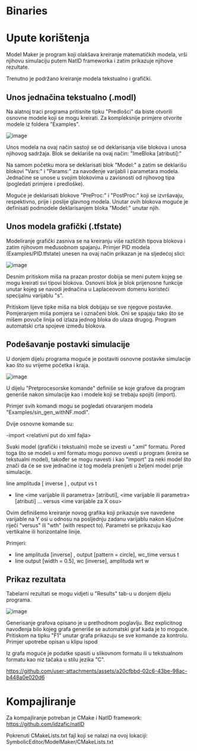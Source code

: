 # Binaries

# Upute korištenja
Model Maker je program koji olakšava kreiranje matematičkih modela, vrši njihovu simulaciju putem NatID frameworka i zatim prikazuje njihove rezultate.

Trenutno je podržano kreiranje modela tekstualno i grafički.

## Unos jednačina tekstualno (.modl)
Na alatnoj traci programa pritisnite tipku "Predlošci" da biste otvorili osnovne modele koji se mogu kreirati. Za kompleksnije primjere otvorite modele iz foldera "Examples".

![image](https://github.com/user-attachments/assets/92369d3f-e77d-45c9-b78e-c78a43afc72b)


Unos modela na ovaj način sastoji se od deklarisanja više blokova i unosa njihovog sadržaja. Blok se deklariše na ovaj način:
"ImeBloka \[atributi\]:"

Na samom početku mora se deklarisati blok "Model:" a zatim se deklarišu blokovi "Vars:" i "Params:" za navođenje varijabli i parametara modela. Jednačine se unose u svojim blokovima u zavisnosti od njihovog tipa (pogledati primjere i predloške).

Moguće je deklarisati blokove "PreProc:" i "PostProc:" koji se izvršavaju, respektivno, prije i poslije glavnog modela. Unutar ovih blokova moguće je definisati podmodele deklarisanjem bloka "Model:" unutar njih.

## Unos modela grafički (.tfstate)
Modeliranje grafički zasniva se na kreiranju više različitih tipova blokova i zatim njihovom međusobnom spajanju. Primjer PID modela (Examples/PID.tfstate) unesen na ovaj način prikazan je na sljedećoj slici:

![image](https://github.com/user-attachments/assets/07b8210d-a0ad-4eeb-a02c-abbaee078c7a)


Desnim pritiskom miša na prazan prostor dobija se meni putem kojeg se mogu kreirati svi tipovi blokova. Osnovni blok je blok prijenosne funkcije unutar kojeg se navodi jednačina u Laplaceovom domenu koristeći specijalnu varijablu "s".

Pritiskom lijeve tipke miša na blok dobijaju se sve njegove postavke. Pomjeranjem miša pomjera se i označeni blok. Oni se spajaju tako što se mišem povuče linija od izlaza jednog bloka do ulaza drugog. Program automatski crta spojeve između blokova.

## Podešavanje postavki simulacije
U donjem dijelu programa moguće je postaviti osnovne postavke simulacije kao što su vrijeme početka i kraja.

![image](https://github.com/user-attachments/assets/18474955-91d7-4709-bc01-58e751cfc806)


U dijelu "Pretprocesorske komande" definiše se koje grafove da program generiše nakon simulacije kao i modele koji se trebaju spojiti (import).

Primjer svih komandi mogu se pogledati otvaranjem modela "Examples/sin_gen_withNF.modl".

Dvije osnovne komande su:

-import \<relativni put do xml fajla\>

Svaki model (grafički i tekstualni) može se izvesti u ".xml" formatu. Pored toga što se modeli u xml formatu mogu ponovo uvesti u program (kreira se tekstualni model), također se mogu navesti i kao "import" za neki model što znači da će se sve jednačine iz tog modela prenijeti u željeni model prije simulacije.

line amplituda [ inverse ] , output vs t
- line \<ime varijable ili parametra\> \[atributi\], \<ime varijable ili parametra\> \[atributi\] ... versus \<ime varijable za X osu\>

Ovim definišemo kreiranje novog grafika koji prikazuje sve navedene varijable na Y osi u odnosu na posljednju zadanu varijablu nakon ključne riječi "versus" ili "wth" (with respect to). Parametri se prikazuju kao vertikalne ili horizontalne linije.

Primjeri:
- line amplituda \[inverse\] , output \[pattern = circle\], wc_time versus t
- line output \[width = 0.5\], wc \[inverse\], amplituda wrt w

## Prikaz rezultata
Tabelarni rezultati se mogu vidjeti u "Results" tab-u u donjem dijelu programa.

![image](https://github.com/user-attachments/assets/804437e3-05a1-43a4-9d54-09d2d15960c8)


Generisanje grafova opisano je u prethodnom poglavlju. Bez explicitnog navođenja bilo kojeg grafa generiše se automatski graf kada je to moguće. Pritiskom na tipku "F1" unutar grafa prikazuju se sve komande za kontrolu. Primjer upotrebe opisan u klipu ispod

Iz grafa moguće je podatke spasiti u slikovnom formatu ili u tekstualnom formatu kao niz tačaka u stilu jezika "C".




https://github.com/user-attachments/assets/a20cfbbd-02c6-43be-98ac-b448a0e020d6





# Kompajliranje
Za kompajliranje potreban je CMake i NatID framework:
https://github.com/idzafic/natID

Pokrenuti CMakeLists.txt fajl koji se nalazi na ovoj lokaciji:
SymbolicEditor/ModelMaker/CMakeLists.txt
